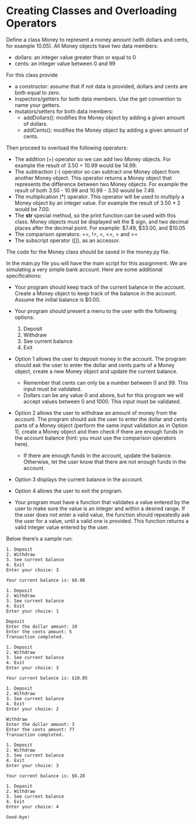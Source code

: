# Creating Classes and Overloading Operators

Define a class Money to represent a money amount (with dollars and cents, for example 
10.05). All Money objects have two data members:

- dollars: an integer value greater than or equal to 0
- cents: an integer value between 0 and 99

For this class provide

- a constructor: assume that if not data is provided, dollars and cents are both equal 
  to zero.
- inspectors/getters for both data members. Use the get convention to name your getters.
- mutators/setters for both data members:
  - addDollars(): modifies the Money object by adding a given amount of dollars.
  - addCents(): modifies the Money object by adding a given amount of cents.

Then proceed to overload the following operators:

- The addition (+) operator so we can add two Money objects. For example the result of 
  3.50 + 10.99 would be 14.99.
- The subtraction (-) operator so can subtract one Money object from another Money 
  object. This operator returns a Money object that represents the difference between 
  two Money objects. For example the result of both 3.50 - 10.99 and 10.99 - 3.50 
  would be 7.49.
- The multiplication (*) operator. This operator will be used to multiply a Money 
  object by an integer value. For example the result of 3.50 * 2 would be 7.00.
- The __str__ special method, so the print function can be used with this class. Money 
  objects must be displayed wit the $ sign, and two decimal places after the decimal 
  point. For example: $7.49, $33.00, and $10.05
- The comparison operators: ==, !=, <, <=, > and >=
- The subscript operator ([]), as an accessor.

The code for the Money class should be saved in the money.py file.

In the main.py file you will have the main script for this assignment. We are 
simulating a very simple bank account. Here are some additional specifications:

- Your program should keep track of the current balance in the account. Create a 
  Money object to keep track of the balance in the account. Assume the initial balance 
  is $0.00.

- Your program should present a menu to the user with the following options:
  1. Deposit
  2. Withdraw
  3. See current balance
  4. Exit

- Option 1 allows the user to deposit money in the account. The program should ask the 
  user to enter the dollar and cents parts of a Money object, create a new Money object 
  and update the current balance.
  - Remember that cents can only be a number between 0 and 99. This input must be 
    validated.
  - Dollars can be any value 0 and above, but for this program we will accept values 
    between 0 and 1000. This input must be validated.

- Option 2 allows the user to withdraw an amount of money from the account. The 
  program should ask the user to enter the dollar and cents parts of a Money object 
  (perform the same input validation as in Option 1), create a Money object and then 
  check if there are enough funds in the account balance (hint: you must use the 
  comparison operators here).
  - If there are enough funds in the account, update the balance. Otherwise, let the 
    user know that there are not enough funds in the account.

- Option 3 displays the current balance in the account.

- Option 4 allows the user to exit the program.

- Your program must have a function that validates a value entered by the user to make 
  sure the value is an integer and within a desired range. If the user does not enter 
  a valid value, the function should repeatedly ask the user for a value, until a 
  valid one is provided. This function returns a valid integer value entered by the 
  user.

Below there’s a sample run:

```
1. Deposit
2. Withdraw
3. See current balance
4. Exit
Enter your choice: 3

Your current balance is: $0.00

1. Deposit
2. Withdraw
3. See current balance
4. Exit
Enter your choice: 1

Deposit
Enter the dollar amount: 10
Enter the cents amount: 5
Transaction completed.

1. Deposit
2. Withdraw
3. See current balance
4. Exit
Enter your choice: 3

Your current balance is: $10.05

1. Deposit
2. Withdraw
3. See current balance
4. Exit
Enter your choice: 2

Withdraw
Enter the dollar amount: 3
Enter the cents amount: 77
Transaction completed.

1. Deposit
2. Withdraw
3. See current balance
4. Exit
Enter your choice: 3

Your current balance is: $6.28

1. Deposit
2. Withdraw
3. See current balance
4. Exit
Enter your choice: 4

Good-bye!
```

